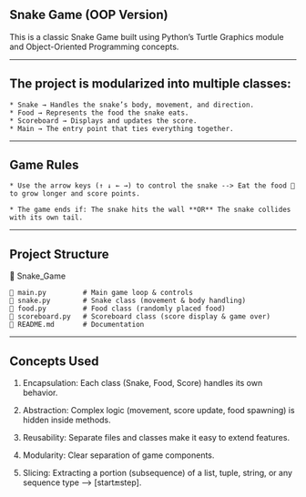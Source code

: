 ## Snake Game (OOP Version)

This is a classic Snake Game built using Python’s Turtle Graphics module and Object-Oriented Programming concepts.

--- 

## The project is modularized into multiple classes:

    * Snake → Handles the snake’s body, movement, and direction.
    * Food → Represents the food the snake eats.
    * Scoreboard → Displays and updates the score.
    * Main → The entry point that ties everything together.

---

## Game Rules

    * Use the arrow keys (↑ ↓ ← →) to control the snake --> Eat the food 🐢 to grow longer and score points.

    * The game ends if: The snake hits the wall **OR** The snake collides with its own tail.

---

## Project Structure
📂 Snake_Game
 
    📜 main.py         # Main game loop & controls
    📜 snake.py        # Snake class (movement & body handling)
    📜 food.py         # Food class (randomly placed food)
    📜 scoreboard.py   # Scoreboard class (score display & game over)
    📜 README.md       # Documentation

---

## Concepts Used

1. Encapsulation: Each class (Snake, Food, Score) handles its own behavior.
2. Abstraction: Complex logic (movement, score update, food spawning) is hidden inside methods.
3. Reusability: Separate files and classes make it easy to extend features.
4. Modularity: Clear separation of game components.

5. Slicing: Extracting a portion (subsequence) of a list, tuple, string, or any sequence type --> [start:end:step].

